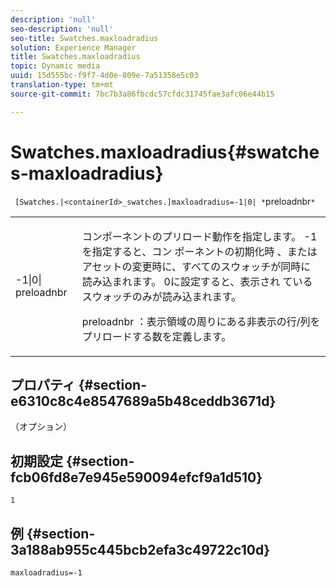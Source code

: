 ```yaml
---
description: 'null'
seo-description: 'null'
seo-title: Swatches.maxloadradius
solution: Experience Manager
title: Swatches.maxloadradius
topic: Dynamic media
uuid: 15d555bc-f9f7-4d0e-809e-7a51358e5c03
translation-type: tm+mt
source-git-commit: 7bc7b3a86fbcdc57cfdc31745fae3afc06e44b15

---
```



# Swatches.maxloadradius{#swatches-maxloadradius}

` [Swatches.|<containerId>_swatches.]maxloadradius=-1|0| *`preloadnbr`*`

<table id="table_4A27394B6B4347D69CAC5A59EE0FBC6F"> 
 <tbody> 
  <tr> 
   <td colname="col1"> <p><span class="codeph"> -1|0|<span class="varname"> preloadnbr</span></span> </p> </td> 
   <td colname="col2"> <p> コンポーネントのプリロード動作を指定します。 -1を指定すると、コン <span class="codeph"> ポーネントの初期化時</span> 、またはアセットの変更時に、すべてのスウォッチが同時に読み込まれます。 0に設定すると、表示され <span class="codeph"> ている</span> スウォッチのみが読み込まれます。 </p> <p><span class="codeph"> <span class="varname"> preloadnbr</span></span> ：表示領域の周りにある非表示の行/列をプリロードする数を定義します。 </p> </td> 
  </tr> 
 </tbody> 
</table>

## プロパティ {#section-e6310c8c4e8547689a5b48ceddb3671d}

（オプション）

## 初期設定 {#section-fcb06fd8e7e945e590094efcf9a1d510}

`1`

## 例 {#section-3a188ab955c445bcb2efa3c49722c10d}

`maxloadradius=-1`
